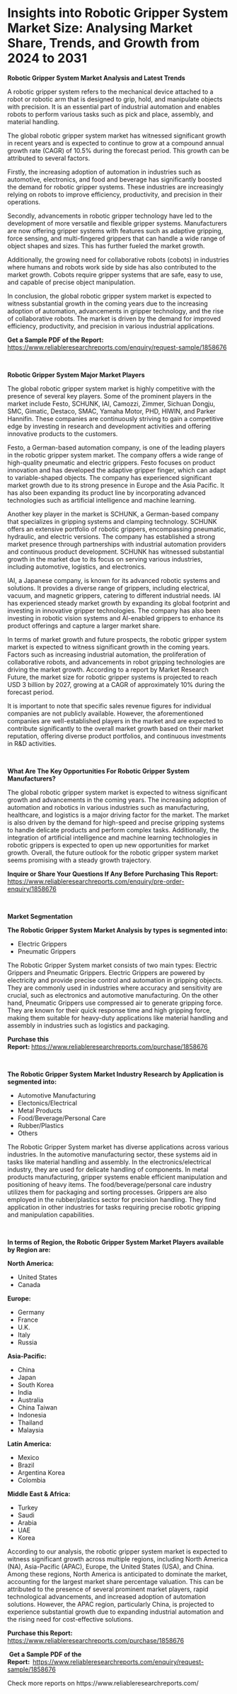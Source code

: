 <p><h1>Insights into Robotic Gripper System Market Size: Analysing Market Share, Trends, and Growth from 2024 to 2031</h1></p><p><strong>Robotic Gripper System Market Analysis and Latest Trends</strong></p>
<p><p>A robotic gripper system refers to the mechanical device attached to a robot or robotic arm that is designed to grip, hold, and manipulate objects with precision. It is an essential part of industrial automation and enables robots to perform various tasks such as pick and place, assembly, and material handling.</p><p>The global robotic gripper system market has witnessed significant growth in recent years and is expected to continue to grow at a compound annual growth rate (CAGR) of 10.5% during the forecast period. This growth can be attributed to several factors.</p><p>Firstly, the increasing adoption of automation in industries such as automotive, electronics, and food and beverage has significantly boosted the demand for robotic gripper systems. These industries are increasingly relying on robots to improve efficiency, productivity, and precision in their operations.</p><p>Secondly, advancements in robotic gripper technology have led to the development of more versatile and flexible gripper systems. Manufacturers are now offering gripper systems with features such as adaptive gripping, force sensing, and multi-fingered grippers that can handle a wide range of object shapes and sizes. This has further fueled the market growth.</p><p>Additionally, the growing need for collaborative robots (cobots) in industries where humans and robots work side by side has also contributed to the market growth. Cobots require gripper systems that are safe, easy to use, and capable of precise object manipulation.</p><p>In conclusion, the global robotic gripper system market is expected to witness substantial growth in the coming years due to the increasing adoption of automation, advancements in gripper technology, and the rise of collaborative robots. The market is driven by the demand for improved efficiency, productivity, and precision in various industrial applications.</p></p>
<p><strong>Get a Sample PDF of the Report:&nbsp;</strong> <a href="https://www.reliableresearchreports.com/enquiry/request-sample/1858676">https://www.reliableresearchreports.com/enquiry/request-sample/1858676</a></p>
<p>&nbsp;</p>
<p><strong>Robotic Gripper System Major Market Players</strong></p>
<p><p>The global robotic gripper system market is highly competitive with the presence of several key players. Some of the prominent players in the market include Festo, SCHUNK, IAI, Camozzi, Zimmer, Sichuan Dongju, SMC, Gimatic, Destaco, SMAC, Yamaha Motor, PHD, HIWIN, and Parker Hannifin. These companies are continuously striving to gain a competitive edge by investing in research and development activities and offering innovative products to the customers.</p><p>Festo, a German-based automation company, is one of the leading players in the robotic gripper system market. The company offers a wide range of high-quality pneumatic and electric grippers. Festo focuses on product innovation and has developed the adaptive gripper finger, which can adapt to variable-shaped objects. The company has experienced significant market growth due to its strong presence in Europe and the Asia Pacific. It has also been expanding its product line by incorporating advanced technologies such as artificial intelligence and machine learning.</p><p>Another key player in the market is SCHUNK, a German-based company that specializes in gripping systems and clamping technology. SCHUNK offers an extensive portfolio of robotic grippers, encompassing pneumatic, hydraulic, and electric versions. The company has established a strong market presence through partnerships with industrial automation providers and continuous product development. SCHUNK has witnessed substantial growth in the market due to its focus on serving various industries, including automotive, logistics, and electronics.</p><p>IAI, a Japanese company, is known for its advanced robotic systems and solutions. It provides a diverse range of grippers, including electrical, vacuum, and magnetic grippers, catering to different industrial needs. IAI has experienced steady market growth by expanding its global footprint and investing in innovative gripper technologies. The company has also been investing in robotic vision systems and AI-enabled grippers to enhance its product offerings and capture a larger market share.</p><p>In terms of market growth and future prospects, the robotic gripper system market is expected to witness significant growth in the coming years. Factors such as increasing industrial automation, the proliferation of collaborative robots, and advancements in robot gripping technologies are driving the market growth. According to a report by Market Research Future, the market size for robotic gripper systems is projected to reach USD 3 billion by 2027, growing at a CAGR of approximately 10% during the forecast period.</p><p>It is important to note that specific sales revenue figures for individual companies are not publicly available. However, the aforementioned companies are well-established players in the market and are expected to contribute significantly to the overall market growth based on their market reputation, offering diverse product portfolios, and continuous investments in R&D activities.</p></p>
<p>&nbsp;</p>
<p><strong>What Are The Key Opportunities For Robotic Gripper System Manufacturers?</strong></p>
<p><p>The global robotic gripper system market is expected to witness significant growth and advancements in the coming years. The increasing adoption of automation and robotics in various industries such as manufacturing, healthcare, and logistics is a major driving factor for the market. The market is also driven by the demand for high-speed and precise gripping systems to handle delicate products and perform complex tasks. Additionally, the integration of artificial intelligence and machine learning technologies in robotic grippers is expected to open up new opportunities for market growth. Overall, the future outlook for the robotic gripper system market seems promising with a steady growth trajectory.</p></p>
<p><strong>Inquire or Share Your Questions If Any Before Purchasing This Report:</strong> <a href="https://www.reliableresearchreports.com/enquiry/pre-order-enquiry/1858676">https://www.reliableresearchreports.com/enquiry/pre-order-enquiry/1858676</a></p>
<p>&nbsp;</p>
<p><strong>Market Segmentation</strong></p>
<p><strong>The Robotic Gripper System Market Analysis by types is segmented into:</strong></p>
<p><ul><li>Electric Grippers</li><li>Pneumatic Grippers</li></ul></p>
<p><p>The Robotic Gripper System market consists of two main types: Electric Grippers and Pneumatic Grippers. Electric Grippers are powered by electricity and provide precise control and automation in gripping objects. They are commonly used in industries where accuracy and sensitivity are crucial, such as electronics and automotive manufacturing. On the other hand, Pneumatic Grippers use compressed air to generate gripping force. They are known for their quick response time and high gripping force, making them suitable for heavy-duty applications like material handling and assembly in industries such as logistics and packaging.</p></p>
<p><strong>Purchase this Report:&nbsp;</strong><a href="https://www.reliableresearchreports.com/purchase/1858676">https://www.reliableresearchreports.com/purchase/1858676</a></p>
<p>&nbsp;</p>
<p><strong>The Robotic Gripper System Market Industry Research by Application is segmented into:</strong></p>
<p><ul><li>Automotive Manufacturing</li><li>Electonics/Electrical</li><li>Metal Products</li><li>Food/Beverage/Personal Care</li><li>Rubber/Plastics</li><li>Others</li></ul></p>
<p><p>The Robotic Gripper System market has diverse applications across various industries. In the automotive manufacturing sector, these systems aid in tasks like material handling and assembly. In the electronics/electrical industry, they are used for delicate handling of components. In metal products manufacturing, gripper systems enable efficient manipulation and positioning of heavy items. The food/beverage/personal care industry utilizes them for packaging and sorting processes. Grippers are also employed in the rubber/plastics sector for precision handling. They find application in other industries for tasks requiring precise robotic gripping and manipulation capabilities.</p></p>
<p>&nbsp;</p>
<p><strong>In terms of Region, the Robotic Gripper System Market Players available by Region are:</strong></p>
<p>
    <p> <strong> North America: </strong>
        <ul>
            <li>United States</li>
            <li>Canada</li>
        </ul>
        </p> 
    <p> <strong> Europe: </strong>
        <ul>
            <li>Germany</li>
            <li>France</li>
            <li>U.K.</li>
            <li>Italy</li>
            <li>Russia</li>
        </ul>
        </p> 
    <p> <strong> Asia-Pacific: </strong>
        <ul>
            <li>China</li>
            <li>Japan</li>
            <li>South Korea</li>
            <li>India</li>
            <li>Australia</li>
            <li>China Taiwan</li>
            <li>Indonesia</li>
            <li>Thailand</li>
            <li>Malaysia</li>
        </ul>
        </p> 
    <p> <strong> Latin America: </strong>
        <ul>
            <li>Mexico</li>
            <li>Brazil</li>
            <li>Argentina Korea</li>
            <li>Colombia</li>
        </ul>
        </p> 
    <p> <strong> Middle East & Africa: </strong>
        <ul>
            <li>Turkey</li>
            <li>Saudi</li>
            <li>Arabia</li>
            <li>UAE</li>
            <li>Korea</li>
        </ul>
    </p>
    </p>
<p><p>According to our analysis, the robotic gripper system market is expected to witness significant growth across multiple regions, including North America (NA), Asia-Pacific (APAC), Europe, the United States (USA), and China. Among these regions, North America is anticipated to dominate the market, accounting for the largest market share percentage valuation. This can be attributed to the presence of several prominent market players, rapid technological advancements, and increased adoption of automation solutions. However, the APAC region, particularly China, is projected to experience substantial growth due to expanding industrial automation and the rising need for cost-effective solutions.</p></p>
<p><strong>Purchase this Report: </strong><a href="https://www.reliableresearchreports.com/purchase/1858676">https://www.reliableresearchreports.com/purchase/1858676</a></p>
<p>&nbsp;<strong>Get a Sample PDF of the Report:&nbsp;&nbsp;</strong><a href="https://www.reliableresearchreports.com/enquiry/request-sample/1858676">https://www.reliableresearchreports.com/enquiry/request-sample/1858676</a></p>
<p><strong></strong></p>
<p>Check more reports on https://www.reliableresearchreports.com/</p>